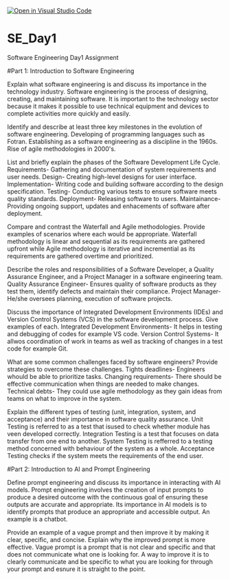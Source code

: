 [![Open in Visual Studio Code](https://classroom.github.com/assets/open-in-vscode-2e0aaae1b6195c2367325f4f02e2d04e9abb55f0b24a779b69b11b9e10269abc.svg)](https://classroom.github.com/online_ide?assignment_repo_id=18401570&assignment_repo_type=AssignmentRepo)
# SE_Day1
Software Engineering Day1 Assignment

#Part 1: Introduction to Software Engineering

Explain what software engineering is and discuss its importance in the technology industry.
        Software engineering is the process of designing, creating, and maintaining software. It is important to the technology sector because it makes it possible to use            technical equipment and devices to complete activities more quickly and easily. 

Identify and describe at least three key milestones in the evolution of software engineering.
    Developing of programming languages such as Fotran.
    Establishing as a software engineering as a discipline in the 1960s.
    Rise of agile methodologies in 2000's.

List and briefly explain the phases of the Software Development Life Cycle.
    Requirements- Gathering and documentation of system requirements and user needs.
    Design- Creating high-level designs for user interface.
    Implementation- Writing code and building software according to the design specification.
    Testing- Conducting various tests to ensure software meets quality standards.
    Deployment- Releasing software to users.
    Maintainance- Providing ongoing support, updates and enhacements of software after deployment.

Compare and contrast the Waterfall and Agile methodologies. Provide examples of scenarios where each would be appropriate.
    Waterfall methodology is linear and sequential as its requirements  are gathered upfront while Agile methodology is iterative and incremential as its requirements are        gathered overtime and prioritized.

Describe the roles and responsibilities of a Software Developer, a Quality Assurance Engineer, and a Project Manager in a software engineering team.
      Quality Assurance Engineer- Ensures quality of software products as they test them, identify defects and maintain their compliance.
      Project Manager- He/she oversees planning, execution of software projects.
      
Discuss the importance of Integrated Development Environments (IDEs) and Version Control Systems (VCS) in the software development process. Give examples of each.
    Integrated Development Environments- It helps in testing and debugging of codes for example VS code.
    Version Control Systems- It allwos coordination of work in teams as well as tracking of changes in a test code for example Git.

What are some common challenges faced by software engineers? Provide strategies to overcome these challenges.
     Tights deadlines- Engineers whould be able to prioritize tasks.
     Changing requirements- There should be effective communication when things are needed to make changes.
     Technical debts- They could use agile methodology as they gain ideas from teams on what to improve in the system.

Explain the different types of testing (unit, integration, system, and acceptance) and their importance in software quality assurance.
     Unit Testing is referred to as a test that isused to check whether module has veen developed correctly.
     Integration Testing is a test that focuses on data transfer from one end to another.
     System Testing is refferred to a testing method concerned with behaviour of the system as a whole.
     Acceptance Testing checks if the system meets the requirements of the end user.

#Part 2: Introduction to AI and Prompt Engineering


Define prompt engineering and discuss its importance in interacting with AI models.
    Prompt engineering involves the creation of input prompts to produce a desired outcome with the continuous goal of ensuring these outputs are accurate and appropriate.       Its importance in AI models is to identify prompts that produce an appropriate and accessible output. An example is a chatbot.

Provide an example of a vague prompt and then improve it by making it clear, specific, and concise. Explain why the improved prompt is more effective.
        Vague prompt is a prompt that is not clear and specific and that does not communicate what one is looking for. A way         to improve it is to clearly communicate and be specific to what you are looking for through your prompt and esnure            it is straight to the point.
